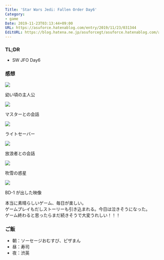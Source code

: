```yaml
---
Title: 'Star Wars Jedi: Fallen Order Day6'
Category:
- game
Date: 2019-11-23T03:13:44+09:00
URL: https://asuforce.hatenablog.com/entry/2019/11/23/031344
EditURL: https://blog.hatena.ne.jp/asuforcegt/asuforce.hatenablog.com/atom/entry/26006613469752647
---
```


### TL;DR

- SW JFO Day6

###  感想

<span itemtype="http://schema.org/Photograph" itemscope="itemscope"><img class="magnifiable" src="https://lh3.googleusercontent.com/-8CjUk7bLYEs/XdgPQpskwyI/AAAAAAABCSU/SmnCbrSoQOoKDWtff3ya5InsN8XdHMgfwCE0YBhgL/s1200/20191123000825_1.jpg" itemprop="image"></span>

幼い頃の主人公

<span itemtype="http://schema.org/Photograph" itemscope="itemscope"><img class="magnifiable" src="https://lh3.googleusercontent.com/-iPPYVBWqrtw/XdgPQv_S1aI/AAAAAAABCSU/V-AJEOBAsiAEnwzxOpRAbBdHyEYwqmT0wCE0YBhgL/s1200/20191123001219_1.jpg" itemprop="image"></span>

マスターとの会話

<span itemtype="http://schema.org/Photograph" itemscope="itemscope"><img class="magnifiable" src="https://lh3.googleusercontent.com/-A2OFZxXUwqE/XdgPQiC3UdI/AAAAAAABCSU/zzqSSPgLzVYYd4VyzQnpdTZg0gV-SLd8ACE0YBhgL/s1200/20191123002001_1.jpg" itemprop="image"></span>

ライトセーバー

<span itemtype="http://schema.org/Photograph" itemscope="itemscope"><img class="magnifiable" src="https://lh3.googleusercontent.com/-1N4TA8LH6IY/XdgPQoMaQUI/AAAAAAABCSU/HW3or1h1dnYwi6KeSpxnu2hNGWeKbappwCE0YBhgL/s1200/20191123002204_1.jpg" itemprop="image"></span>

放浪者との会話

<span itemtype="http://schema.org/Photograph" itemscope="itemscope"><img class="magnifiable" src="https://lh3.googleusercontent.com/-_huYfSIOGXc/XdgPQvuWeZI/AAAAAAABCSU/e6eNjJSu5r0AAMfNV7Yl-gzyv11vns-DACE0YBhgL/s1200/20191123003055_1.jpg" itemprop="image"></span>

吹雪の惑星

<span itemtype="http://schema.org/Photograph" itemscope="itemscope"><img class="magnifiable" src="https://lh3.googleusercontent.com/-ju7qkeEvs9s/XdgPRPHPNqI/AAAAAAABCSU/pDOqBJPp4Msrntg--Ncvn5b1pThXk5X9ACE0YBhgL/s1200/20191123011041_1.jpg" itemprop="image"></span>

BD-1 が出した映像

本当に素晴らしいゲーム、毎日が楽しい。  
ゲームプレイもだしストーリーも引き込まれる。今日は泣きそうになった。  
ゲーム終わると思ったらまだ続きそうで大変うれしい！！！

### ご飯

- 朝：ソーセージおむすび、ピザまん
- 昼：寿司
- 夜：渋英
